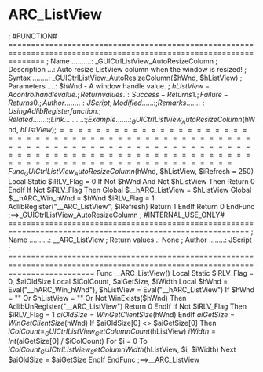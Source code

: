 # ARC_ListView
; #FUNCTION# ==================================================================================================================== ; Name ..........: _GUICtrlListView_AutoResizeColumn ; Description ...: Auto resize ListView column when the window is resized! ; Syntax ........: _GUICtrlListView_AutoResizeColumn($hWnd, $hListView) ; Parameters ....: $hWnd                - A window handle value. ;                  $hListView           - A control handle value. ; Return values .: Success         - Returns 1. ;                   Failure         - Returns 0. ; Author ........: JScript ; Modified ......: ; Remarks .......: Using AdlibRegister function. ; Related .......: ; Link ..........: ; Example .......: _GUICtrlListView_AutoResizeColumn($hWnd, $hListView) ; =============================================================================================================================== Func _GUICtrlListView_AutoResizeColumn($hWnd, $hListView, $iRefresh = 250)     Local Static $iRLV_Flag = 0      If Not $hWnd And Not $hListView Then         Return 0     EndIf     If Not $iRLV_Flag Then         Global $__hARC_ListView = $hListView         Global $__hARC_Win_hWnd = $hWnd         $iRLV_Flag = 1         AdlibRegister("__ARC_ListView", $iRefresh)         Return 1     EndIf     Return 0 EndFunc   ;==>_GUICtrlListView_AutoResizeColumn  ; #INTERNAL_USE_ONLY# =========================================================================================================== ; Name ..........: __ARC_ListView ; Return values .: None ; Author ........: JScript ; =============================================================================================================================== Func __ARC_ListView()     Local Static $iRLV_Flag = 0, $aiOldSize     Local $iColCount, $aiGetSize, $iWidth     Local $hWnd = Eval("__hARC_Win_hWnd"), $hListView = Eval("__hARC_ListView")      If $hWnd = "" Or $hListView = "" Or Not WinExists($hWnd) Then         AdlibUnRegister("__ARC_ListView")         Return 0     EndIf     If Not $iRLV_Flag Then         $iRLV_Flag = 1         $aiOldSize = WinGetClientSize($hWnd)     EndIf     $aiGetSize = WinGetClientSize($hWnd)     If $aiOldSize[0] &lt;> $aiGetSize[0] Then         $iColCount = _GUICtrlListView_GetColumnCount($hListView)         $iWidth = Int($aiGetSize[0] / $iColCount)         For $i = 0 To $iColCount             _GUICtrlListView_SetColumnWidth($hListView, $i, $iWidth)         Next         $aiOldSize = $aiGetSize     EndIf EndFunc   ;==>__ARC_ListView
